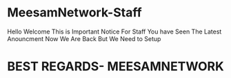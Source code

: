 # MeesamNetwork-Staff
Hello Welcome This is Important Notice For Staff
You have Seen The Latest Anouncment 
Now We Are Back But We Need to Setup 
# BEST REGARDS- MEESAMNETWORK
